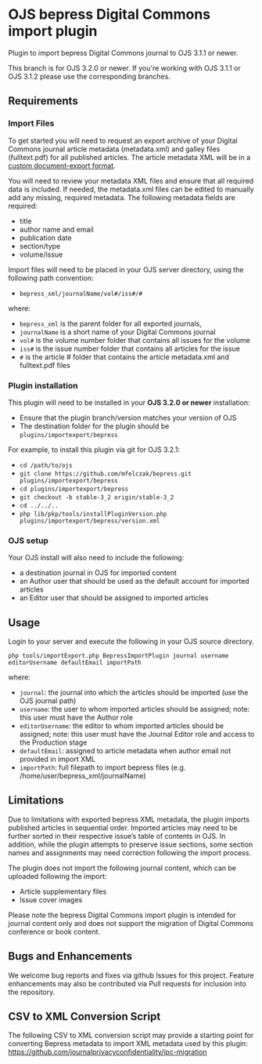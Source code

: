 # OJS bepress Digital Commons import plugin
Plugin to import bepress Digital Commons journal to OJS 3.1.1 or newer.

This branch is for OJS 3.2.0 or newer. If you're working with OJS 3.1.1 or OJS 3.1.2 please use the corresponding branches.

## Requirements

### Import Files
To get started you will need to request an export archive of your Digital Commons journal article metadata (metadata.xml) and galley files (fulltext.pdf) for all published articles. The article metadata XML will be in a [custom document-export format](sample-metadata.xml).

You will need to review your metadata XML files and ensure that all required data is included. If needed, the metadata.xml files can be edited to manually add any missing, required metadata. The following metadata fields are required:

- title
- author name and email
- publication date
- section/type
- volume/issue

Import files will need to be placed in your OJS server directory, using the following path convention:
- `bepress_xml/journalName/vol#/iss#/#`

where:

- `bepress_xml` is the parent folder for all exported journals,
- `journalName` is a short name of your Digital Commons journal
- `vol#` is the volume number folder that contains all issues for the volume
- `iss#` is the issue number folder that contains all articles for the issue
- `#` is the article # folder that contains the article metadata.xml and fulltext.pdf files

### Plugin installation
This plugin will need to be installed in your **OJS 3.2.0 or newer** installation:
- Ensure that the plugin branch/version matches your version of OJS
- The destination folder for the plugin should be `plugins/importexport/bepress`

For example, to install this plugin via git for OJS 3.2.1:
- `cd /path/to/ojs`
- `git clone https://github.com/mfelczak/bepress.git plugins/importexport/bepress`
- `cd plugins/importexport/bepress`
- `git checkout -b stable-3_2 origin/stable-3_2`
- `cd ../../..`
- `php lib/pkp/tools/installPluginVersion.php plugins/importexport/bepress/version.xml`

### OJS setup
Your OJS install will also need to include the following:
- a destination journal in OJS for imported content
- an Author user that should be used as the default account for imported articles
- an Editor user that should be assigned to imported articles

## Usage

Login to your server and execute the following in your OJS source directory.

`php tools/importExport.php BepressImportPlugin journal username editorUsername defaultEmail importPath`

where:

- `journal`: the journal into which the articles should be imported (use the OJS journal path)
- `username`: the user to whom imported articles should be assigned; note: this user must have the Author role
- `editorUsername`: the editor to whom imported articles should be assigned; note: this user must have the Journal Editor role and access to the Production stage
- `defaultEmail`: assigned to article metadata when author email not provided in import XML
- `importPath`: full filepath to import bepress files (e.g. /home/user/bepress_xml/journalName)

## Limitations

Due to limitations with exported bepress XML metadata, the plugin imports published articles in sequential order. Imported articles may need to be further sorted in their respective issue’s table of contents in OJS. In addition, while the plugin attempts to preserve issue sections, some section names and assignments may need correction following the import process.

The plugin does not import the following journal content, which can be uploaded following the import:
- Article supplementary files
- Issue cover images

Please note the bepress Digital Commons import plugin is intended for journal content only and does not support the migration of Digital Commons conference or book content.

## Bugs and Enhancements

We welcome bug reports and fixes via github Issues for this project. Feature enhancements may also be contributed via Pull requests for inclusion into the repository.

## CSV to XML Conversion Script

The following CSV to XML conversion script may provide a starting point for converting Bepress metadata to import XML metadata used by this plugin: https://github.com/journalprivacyconfidentiality/jpc-migration
